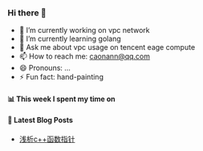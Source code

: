 ### Hi there 👋

<!--START_SECTION:waka-->
<!--END_SECTION:waka-->

- 🔭 I’m currently working on vpc network
- 🌱 I’m currently learning golang
- 💬 Ask me about vpc usage on tencent eage compute
- 📫 How to reach me: caonann@qq.com
- 😄 Pronouns: ...
- ⚡ Fun fact: hand-painting

#### 📊 This week I spent my time on

#### 📕 Latest Blog Posts
- [浅析c++函数指针](https://caonann.com/2020/06/07/%e6%b5%85%e6%9e%90c%e5%87%bd%e6%95%b0%e6%8c%87%e9%92%88/)